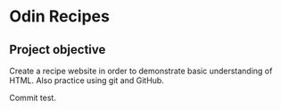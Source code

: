# Odin Recipes

## Project objective
Create a recipe website in order to demonstrate basic understanding of HTML. Also practice using git and GitHub.

Commit test.